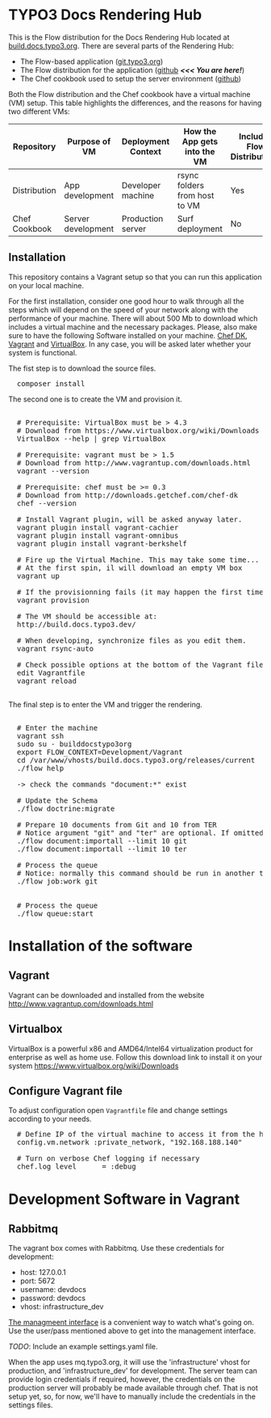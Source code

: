 TYPO3 Docs Rendering Hub
========================

This is the Flow distribution for the Docs Rendering Hub located at [build.docs.typo3.org](http://build.docs.typo3.org).
There are several parts of the Rendering Hub:

* The Flow-based application ([git.typo3.org](https://git.typo3.org/Packages/TYPO3.Docs.git))
* The Flow distribution for the application ([github](https://github.com/TYPO3-infrastructure/build.docs.typo3.org) ***<<< You are here!***)
* The Chef cookbook used to setup the server environment ([github](https://github.com/TYPO3-cookbooks/site-builddocstypo3org))

Both the Flow distribution and the Chef cookbook have a virtual machine (VM) setup. This table highlights the differences, and the reasons for having two different VMs:

| Repository    | Purpose of VM      | Deployment Context | How the App gets into the VM  | Includes Flow Distribution? | Also Includes: |
|---------------|--------------------|--------------------|-------------------------------|-----------------------------|----------------|
| Distribution  | App development    | Developer machine  | rsync folders from host to VM | Yes                         | Rabbitmq       |
| Chef Cookbook | Server development | Production server  | Surf deployment               | No                          |                |

Installation
------------

This repository contains a Vagrant setup so that you can run this application on your local machine.

For the first installation, consider one good hour to walk through all the steps which will depend on the speed of your network along with the performance of your machine.
There will about 500 Mb to download which includes a virtual machine and the necessary packages. Please, also make sure to have the following Software installed on your machine. [Chef DK](http://downloads.getchef.com/chef-dk/), [Vagrant](https://www.vagrantup.com/) and [VirtualBox](https://www.virtualbox.org/). In any case, you will be asked later whether your system is functional.

The fist step is to download the source files.

<pre>
  composer install
</pre>

The second one is to create the VM and provision it.

<pre>

  # Prerequisite: VirtualBox must be > 4.3
  # Download from https://www.virtualbox.org/wiki/Downloads
  VirtualBox --help | grep VirtualBox

  # Prerequisite: vagrant must be > 1.5
  # Download from http://www.vagrantup.com/downloads.html
  vagrant --version

  # Prerequisite: chef must be >= 0.3
  # Download from http://downloads.getchef.com/chef-dk
  chef --version

  # Install Vagrant plugin, will be asked anyway later.
  vagrant plugin install vagrant-cachier
  vagrant plugin install vagrant-omnibus
  vagrant plugin install vagrant-berkshelf

  # Fire up the Virtual Machine. This may take some time...
  # At the first spin, il will download an empty VM box
  vagrant up

  # If the provisionning fails (it may happen the first time), just relaunch the process:
  vagrant provision

  # The VM should be accessible at:
  http://build.docs.typo3.dev/

  # When developing, synchronize files as you edit them.
  vagrant rsync-auto

  # Check possible options at the bottom of the Vagrant file and re-provision the VM.
  edit Vagrantfile
  vagrant reload

</pre>

The final step is to enter the VM and trigger the rendering.

<pre>

  # Enter the machine
  vagrant ssh
  sudo su - builddocstypo3org
  export FLOW_CONTEXT=Development/Vagrant
  cd /var/www/vhosts/build.docs.typo3.org/releases/current
  ./flow help

  -> check the commands "document:*" exist

  # Update the Schema
  ./flow doctrine:migrate

  # Prepare 10 documents from Git and 10 from TER
  # Notice argument "git" and "ter" are optional. If omitted, both TER and Git will be assumed
  ./flow document:importall --limit 10 git
  ./flow document:importall --limit 10 ter

  # Process the queue
  # Notice: normally this command should be run in another terminal within a screen
  ./flow job:work git


  # Process the queue
  ./flow queue:start
</pre>

Installation of the software
============================

Vagrant
-------

Vagrant can be downloaded and installed from the website http://www.vagrantup.com/downloads.html

Virtualbox
----------

VirtualBox is a powerful x86 and AMD64/Intel64 virtualization product for enterprise as well as home use.
Follow this download link to install it on your system https://www.virtualbox.org/wiki/Downloads

Configure Vagrant file
----------------------

To adjust configuration open ``Vagrantfile`` file and change settings according to your needs.

<pre>
  # Define IP of the virtual machine to access it from the host
  config.vm.network :private_network, "192.168.188.140"

  # Turn on verbose Chef logging if necessary
  chef.log_level      = :debug
</pre>


Development Software in Vagrant
===============================

Rabbitmq
--------

The vagrant box comes with Rabbitmq. Use these credentials for development:

* host: 127.0.0.1
* port: 5672
* username: devdocs
* password: devdocs
* vhost: infrastructure_dev

[The managmeent interface](http://192.168.188.140:15672) is a convenient way to watch what's going on.
Use the user/pass mentioned above to get into the management interface.

*TODO*: Include an example settings.yaml file.

When the app uses mq.typo3.org, it will use the 'infrastructure' vhost for production, and
'infrastructure_dev' for development. The server team can provide login credentials if required, however,
the credentials on the production server will probably be made available through chef.
That is not setup yet, so, for now, we'll have to manually include the credentials in the settings files.
